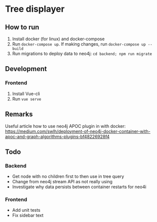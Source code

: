# Tree displayer

## How to run
1. Install docker (for linux) and docker-compose
2. Run `docker-compose up`. If making changes, run `docker-compose up --build`
3. Run migrations to deploy data to neo4j: `cd backend; npm run migrate`

## Development
### Frontend
1. Install Vue-cli
2. Run `vue serve`

## Remarks
Useful article how to use neo4j APOC plugin in with docker: https://medium.com/swlh/deployment-of-neo4j-docker-container-with-apoc-and-graph-algorithms-plugins-bf48226928f4

## Todo
### Backend
 - Get node with no children first to then use in tree query
 - Change from neo4j stream API as not really using
 - Investigate why data persists between container restarts for neo4i
### Frontend
 - Add unit tests
 - Fix sidebar text
